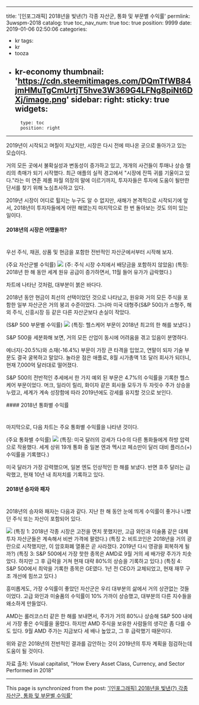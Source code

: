 
---
title: '[인포그래픽] 2018년을 빛낸(?) 각종 자산군, 통화 및 부문별 수익률'
permlink: 3uwspm-2018
catalog: true
toc_nav_num: true
toc: true
position: 9999
date: 2019-01-06 02:50:06
categories:
- kr
tags:
- kr
- tooza
- kr-economy
thumbnail: 'https://cdn.steemitimages.com/DQmTfWB84jmHMuTgCmUrtjT5hve3W369G4LFNg8piNt6DXj/image.png'
sidebar:
    right:
        sticky: true
widgets:
    -
        type: toc
        position: right
---


2019년이 시작되고 며칠이 지났지만, 시장은 다시 전에 떠나온 곳으로 돌아가고 있는 모습이다. 

​거의 모든 곳에서 불확실성과 변동성이 증가하고 있고, 개개의 사건들이 투매나 상승 랠리의 촉매가 되기 시작했다. 최근 애플의 실적 경고에서 "시장에 잔뜩 귀를 기울이고 있다."라는 미 연준 제롬 파월 의장의 말에 이르기까지, 투자자들은 투자에 도움이 될만한 단서를 찾기 위해 노심초사하고 있다.

​2019년 시장이 어디로 튈지는 누구도 알 수 없지만, 새해가 본격적으로 시작되기에 앞서, 2018년이 투자자들에게 어떤 해였는지 마지막으로 한 번 돌아보는 것도 의미 있는 일이다. 

#### 2018년의 시장은 어땠을까?
#
우선 주식, 채권, 상품 및 현금을 포함한 전반적인 자산군에서부터 시작해 보자.

(주요 자산군별 수익률)
![](https://cdn.steemitimages.com/DQmTfWB84jmHMuTgCmUrtjT5hve3W369G4LFNg8piNt6DXj/image.png)
(주: 주식 시장 수치에서 배당금을 포함하지 않았음)
(특징: 2018년 한 해 동안 세계 원유 공급이 증가하면서, 11월 들어 유가가 급락했다.)

차트에 나타난 것처럼, 대부분이 붉은 바다다.

2018년 동안 현금이 최선의 선택이었던 것으로 나타났고, 원유와 거의 모든 주식을 포함한 일부 자산군은 거의 붕괴 수준이었다. 그나마 미국 대형주(S&P 500)가 소형주, 해외 주식, 신흥시장 등 같은 다른 자산군보다 손실이 작았다. 

(S&P 500 부문별 수익률)
![](https://cdn.steemitimages.com/DQmYPQGanmzsG7WmVk5ox4SdN7LeYmRwxddXjp2vWij6e8U/image.png)
(특징: 헬스케어 부문이 2018년 최고의 한 해를 보냈다.)

​S&P 500을 세분화해 보면, 거의 모든 산업이 동시에 어려움을 겪고 있음이 분명하다.

​에너지(-20.5%)와 소재(-16.4%) 부문이 가장 큰 타격을 입었고, 연말이 되자 기술 부문도 결국 굴복하고 말았다. 놀라운 점은 애플로, 8월 시가총액 1조 달러 회사가 되더니, 현재 7,000억 달러대로 떨어졌다.

​S&P 500의 전반적인 추세에서 한 가지 예외 된 부문은 4.7%의 수익률을 기록한 헬스케어 부문이었다. 머크, 일라이 릴리, 화이자 같은 회사들 모두가 두 자릿수 주가 상승을 누렸고, 세계가 계속 성장함에 따라 2019년에도 강세를 유지할 것으로 보인다. 

​#### 2018년 통화별 수익률
#
​마지막으로, 다음 차트는 주요 통화별 수익률을 나타낸 것이다. 

​(주요 통화별 수익률)
![](https://cdn.steemitimages.com/DQmcRSNgtmJaEptw422U7SouQ8bYTEAMumsUf4VjdypZ3o3/image.png)
(특징: 미국 달러의 강세가 다수의 다른 통화들에게 하방 압력으로 작용했다. 세계 상위 19개 통화 중 일본 엔과 멕시코 페소만이 달러 대비 플러스(+) 수익률을 기록했다.)

​미국 달러가 가장 강력했으며, 일본 엔도 인상적인 한 해를 보냈다. 반면 호주 달러는 급락했고, 현재 10년 내 최저치를 기록하고 있다.

#### 2018년 승자와 패자
#
​2018년의 승자와 패자는 다음과 같다. 지난 한 해 동안 눈에 띄게 수익률이 좋거나 나빴던 주식 또는 자산이 포함되어 있다.

​![](https://cdn.steemitimages.com/DQmP498Zexfnnye2QtxYiQF5RqpE5P9znvf6BifRxsLcTFS/image.png)
(특징 1: 2018년 각종 시장은 고전을 면치 못했지만, 고급 와인과 미술품 같은 대체투자 자산군들은 계속해서 비싼 가격에 팔렸다.)
(특징 2: 비트코인은 2018년을 거의 광란으로 시작했지만, 이 암호화폐 열풍은 곧 사라졌다. 2019년 다시 영광을 회복하게 될까?)
(특징 3: S&P 500에서 가장 핫한 종목은 AMD로 9월 거의 세 배가량 주가가 치솟았다. 하지만 그 후 급락을 거쳐 현재 대략 80%의 상승을 기록하고 있다.)
(특징 4: S&P 500에서 최악을 기록한 종목은 GE였다. 1년 전 CEO가 교체되었고, 현재 재무 구조 개선에 힘쓰고 있다.)

​흥미롭게도, 가장 수익률이 좋았던 자산군은 우리 대부분의 삶에서 거의 상관없는 것들이었다. 고급 와인과 미술품의 수익률이 10% 가까이 상승했고, 대부분의 다른 지수들을 왜소하게 만들었다. 

​AMD는 롤러코스터 같은 한 해를 보내면서, 주가가 거의 80%나 상승해 S&P 500 내에서 가장 좋은 수익률을 올렸다. 하지만 AMD 주식을 보유한 사람들의 생각은 좀 다를 수도 있다. 9월 AMD 주가는 지금보다 세 배나 높았고, 그 후 급락했기 때문이다.

​위와 같은 2018년의 전반적인 결과를 감안하는 것이 2019년의 투자 계획을 점검하는데 도움이 될 것이다.

​자료 출처: Visual capitalist, "How Every Asset Class, Currency, and Sector Performed in 2018"

- - -

This page is synchronized from the post: ['[인포그래픽] 2018년을 빛낸(?) 각종 자산군, 통화 및 부문별 수익률'](https://steemit.com/@pius.pius/3uwspm-2018)
